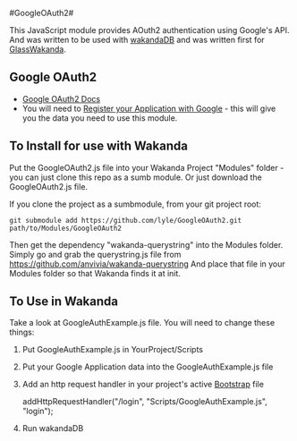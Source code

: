 #GoogleOAuth2#

This JavaScript module provides AOuth2 authentication using Google's API. 
And was written to be used with [wakandaDB](http://wakandaDB.org/) and was written first for [GlassWakanda](https://github.com/lyle/GlassWakanda).

Google OAuth2
-------------

* [Google OAuth2 Docs](https://developers.google.com/accounts/docs/OAuth2)
* You will need to [Register your Application with Google](https://cloud.google.com/console) - this will give you the data you need to use this module.


To Install for use with Wakanda
-------------------------------

Put the GoogleOAuth2.js file into your Wakanda Project "Modules" folder - you can just clone this repo as a sumb module. Or just download the GoogleOAuth2.js file.

If you clone the project as a sumbmodule, from your git project root:

    git submodule add https://github.com/lyle/GoogleOAuth2.git path/to/Modules/GoogleOAuth2

Then get the dependency "wakanda-querystring" into the Modules folder.
Simply go and grab the querystring.js file from https://github.com/anvivia/wakanda-querystring
And place that file in your Modules folder so that Wakanda finds it at init.

To Use in Wakanda
-----------------
Take a look at GoogleAuthExample.js file.
You will need to change these things:

1) Put GoogleAuthExample.js in YourProject/Scripts
2) Put your Google Application data into the GoogleAuthExample.js file
3) Add an http request handler in your project's active [Bootstrap](http://doc.wakanda.org/Wakanda0.DevBranch/help/Title/en/page3283.html#1014177) file

    addHttpRequestHandler("/login", "Scripts/GoogleAuthExample.js", "login");

4) Run wakandaDB




